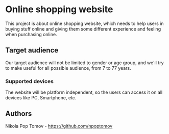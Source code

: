 # Online shopping website

This project is about online shopping website, which needs to help users in buying stuff online and giving them some different experience and feeling when purchasing online.

## Target audience

Our target audience will not be limited to gender or age group, and we'll try to make useful for all possible audience, from 7 to 77 years.

### Supported devices

The website will be platform independent, so the users can access it on all devices like PC, Smartphone, etc.

## Authors

Nikola Pop Tomov - https://github.com/npoptomov


